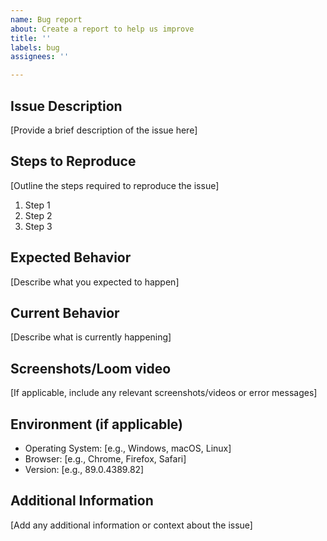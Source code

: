 ```yaml
---
name: Bug report
about: Create a report to help us improve
title: ''
labels: bug
assignees: ''

---
```


## Issue Description

[Provide a brief description of the issue here]

## Steps to Reproduce

[Outline the steps required to reproduce the issue]

1. Step 1
2. Step 2
3. Step 3

## Expected Behavior

[Describe what you expected to happen]

## Current Behavior

[Describe what is currently happening]

## Screenshots/Loom video

[If applicable, include any relevant screenshots/videos or error messages]

## Environment (if applicable)

- Operating System: [e.g., Windows, macOS, Linux]
- Browser: [e.g., Chrome, Firefox, Safari]
- Version: [e.g., 89.0.4389.82]

## Additional Information

[Add any additional information or context about the issue]
